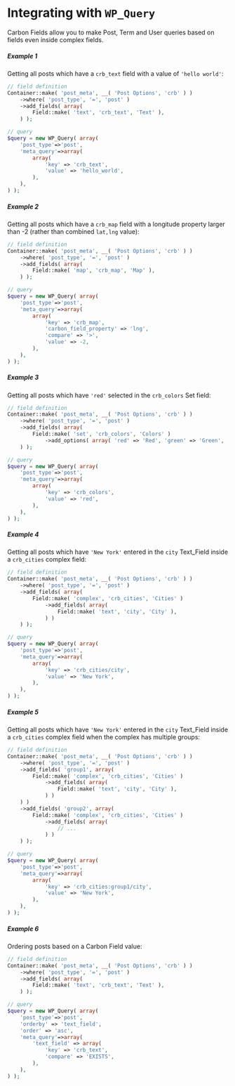# Integrating with `WP_Query`

Carbon Fields allow you to make Post, Term and User queries based on fields even inside complex fields.

##### Example 1

Getting all posts which have a `crb_text` field with a value of `'hello world'`:

```php
// field definition
Container::make( 'post_meta', __( 'Post Options', 'crb' ) )
    ->where( 'post_type', '=', 'post' )
    ->add_fields( array(
        Field::make( 'text', 'crb_text', 'Text' ),
    ) );

// query
$query = new WP_Query( array(
    'post_type'=>'post',
    'meta_query'=>array(
        array(
            'key' => 'crb_text',
            'value' => 'hello_world',
        ),
    ),
) );
```

##### Example 2

Getting all posts which have a `crb_map` field with a longitude property larger than -2 (rather than combined `lat,lng` value):

```php
// field definition
Container::make( 'post_meta', __( 'Post Options', 'crb' ) )
    ->where( 'post_type', '=', 'post' )
    ->add_fields( array(
        Field::make( 'map', 'crb_map', 'Map' ),
    ) );

// query
$query = new WP_Query( array(
    'post_type'=>'post',
    'meta_query'=>array(
        array(
            'key' => 'crb_map',
            'carbon_field_property' => 'lng',
            'compare' => '>',
            'value' => -2,
        ),
    ),
) );
```

##### Example 3

Getting all posts which have `'red'` selected in the `crb_colors` Set field:

```php
// field definition
Container::make( 'post_meta', __( 'Post Options', 'crb' ) )
    ->where( 'post_type', '=', 'post' )
    ->add_fields( array(
        Field::make( 'set', 'crb_colors', 'Colors' )
            ->add_options( array( 'red' => 'Red', 'green' => 'Green', 'blue' => 'Blue' ) ),
    ) );

// query
$query = new WP_Query( array(
    'post_type'=>'post',
    'meta_query'=>array(
        array(
            'key' => 'crb_colors',
            'value' => 'red',
        ),
    ),
) );
```

##### Example 4

Getting all posts which have `'New York'` entered in the `city` Text_Field inside a `crb_cities` complex field:

```php
// field definition
Container::make( 'post_meta', __( 'Post Options', 'crb' ) )
    ->where( 'post_type', '=', 'post' )
    ->add_fields( array(
        Field::make( 'complex', 'crb_cities', 'Cities' )
            ->add_fields( array(
                Field::make( 'text', 'city', 'City' ),
            ) )
    ) );

// query
$query = new WP_Query( array(
    'post_type'=>'post',
    'meta_query'=>array(
        array(
            'key' => 'crb_cities/city',
            'value' => 'New York',
        ),
    ),
) );
```

##### Example 5

Getting all posts which have `'New York'` entered in the `city` Text_Field inside a `crb_cities` complex field when the complex has multiple groups:

```php
// field definition
Container::make( 'post_meta', __( 'Post Options', 'crb' ) )
    ->where( 'post_type', '=', 'post' )
    ->add_fields( 'group1', array(
        Field::make( 'complex', 'crb_cities', 'Cities' )
            ->add_fields( array(
                Field::make( 'text', 'city', 'City' ),
            ) )
    ) )
    ->add_fields( 'group2', array(
        Field::make( 'complex', 'crb_cities', 'Cities' )
            ->add_fields( array(
                // ...
            ) )
    ) );

// query
$query = new WP_Query( array(
    'post_type'=>'post',
    'meta_query'=>array(
        array(
            'key' => 'crb_cities:group1/city',
            'value' => 'New York',
        ),
    ),
) );
```

##### Example 6

Ordering posts based on a Carbon Field value:

```php
// field definition
Container::make( 'post_meta', __( 'Post Options', 'crb' ) )
    ->where( 'post_type', '=', 'post' )
    ->add_fields( array(
        Field::make( 'text', 'crb_text', 'Text' ),
    ) );

// query
$query = new WP_Query( array(
    'post_type'=>'post',
    'orderby' => 'text_field',
    'order' => 'asc',
    'meta_query'=>array(
        'text_field' => array(
            'key' => 'crb_text',
            'compare' => 'EXISTS',
        ),
    ),
) );
```